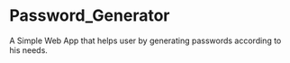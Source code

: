 # Password_Generator
A Simple Web App that helps user by generating passwords according to his needs.
